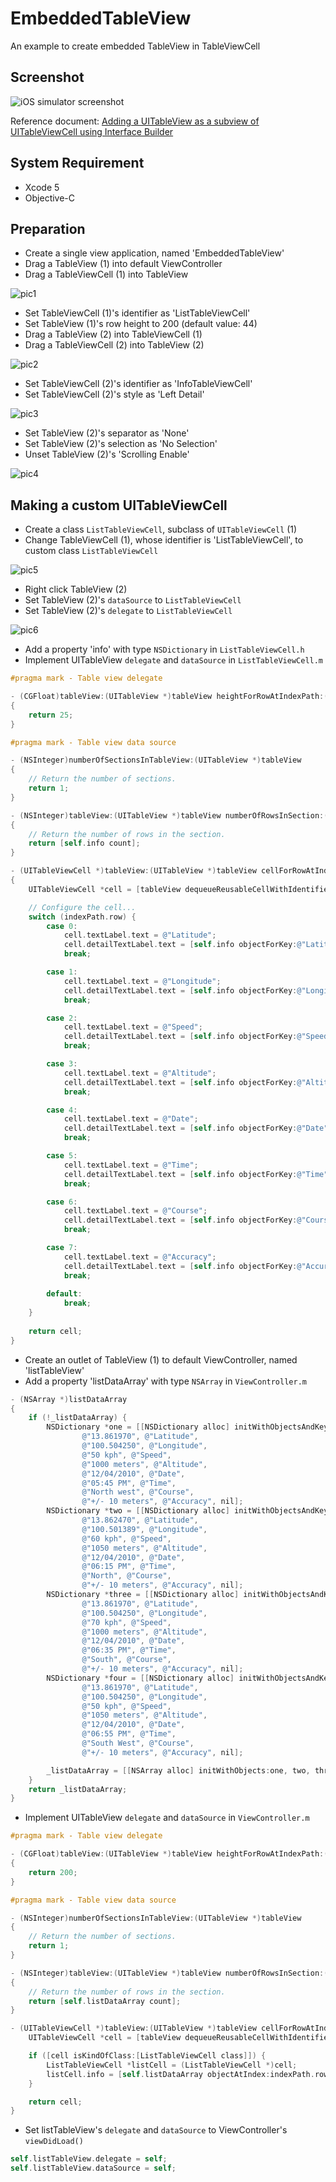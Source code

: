 EmbeddedTableView
=================

An example to create embedded TableView in TableViewCell

Screenshot
----------

![iOS simulator screenshot](art/ios_screenshot.png)

Reference document: [Adding a UITableView as a subview of UITableViewCell using Interface Builder](http://iosstuff.wordpress.com/2011/06/29/adding-a-uitableview-inside-a-uitableviewcell/)

System Requirement
------------------

* Xcode 5
* Objective-C

Preparation
-----------

* Create a single view application, named 'EmbeddedTableView'
* Drag a TableView (1) into default ViewController
* Drag a TableViewCell (1) into TableView

![pic1](art/pic1.png)

* Set TableViewCell (1)'s identifier as 'ListTableViewCell'
* Set TableView (1)'s row height to 200 (default value: 44)
* Drag a TableView (2) into TableViewCell (1)
* Drag a TableViewCell (2) into TableView (2)

![pic2](art/pic2.png)

* Set TableViewCell (2)'s identifier as 'InfoTableViewCell'
* Set TableViewCell (2)'s style as 'Left Detail'

![pic3](art/pic3.png)

* Set TableView (2)'s separator as 'None'
* Set TableView (2)'s selection as 'No Selection'
* Unset TableView (2)'s 'Scrolling Enable'

![pic4](art/pic4.png)

Making a custom UITableViewCell
-------------------------------

* Create a class ```ListTableViewCell```, subclass of ```UITableViewCell``` (1)
* Change TableViewCell (1), whose identifier is 'ListTableViewCell', to custom class ```ListTableViewCell```

![pic5](art/pic5.png)

* Right click TableView (2)
* Set TableView (2)'s ```dataSource``` to ```ListTableViewCell```
* Set TableView (2)'s ```delegate``` to ```ListTableViewCell```

![pic6](art/pic6.png)

* Add a property 'info' with type ```NSDictionary``` in ```ListTableViewCell.h```
* Implement UITableView ```delegate``` and ```dataSource``` in ```ListTableViewCell.m```

```Objective-C
#pragma mark - Table view delegate

- (CGFloat)tableView:(UITableView *)tableView heightForRowAtIndexPath:(NSIndexPath *)indexPath
{
    return 25;
}

#pragma mark - Table view data source

- (NSInteger)numberOfSectionsInTableView:(UITableView *)tableView
{
    // Return the number of sections.
    return 1;
}

- (NSInteger)tableView:(UITableView *)tableView numberOfRowsInSection:(NSInteger)section
{
    // Return the number of rows in the section.
    return [self.info count];
}

- (UITableViewCell *)tableView:(UITableView *)tableView cellForRowAtIndexPath:(NSIndexPath *)indexPath
{
    UITableViewCell *cell = [tableView dequeueReusableCellWithIdentifier:@"InfoTableViewCell" forIndexPath:indexPath];

    // Configure the cell...
    switch (indexPath.row) {
        case 0:
            cell.textLabel.text = @"Latitude";
            cell.detailTextLabel.text = [self.info objectForKey:@"Latitude"];
            break;

        case 1:
            cell.textLabel.text = @"Longitude";
            cell.detailTextLabel.text = [self.info objectForKey:@"Longitude"];
            break;

        case 2:
            cell.textLabel.text = @"Speed";
            cell.detailTextLabel.text = [self.info objectForKey:@"Speed"];
            break;

        case 3:
            cell.textLabel.text = @"Altitude";
            cell.detailTextLabel.text = [self.info objectForKey:@"Altitude"];
            break;

        case 4:
            cell.textLabel.text = @"Date";
            cell.detailTextLabel.text = [self.info objectForKey:@"Date"];
            break;

        case 5:
            cell.textLabel.text = @"Time";
            cell.detailTextLabel.text = [self.info objectForKey:@"Time"];
            break;

        case 6:
            cell.textLabel.text = @"Course";
            cell.detailTextLabel.text = [self.info objectForKey:@"Course"];
            break;

        case 7:
            cell.textLabel.text = @"Accuracy";
            cell.detailTextLabel.text = [self.info objectForKey:@"Accuracy"];
            break;
            
        default:
            break;
    }
    
    return cell;
}
```

* Create an outlet of TableView (1) to default ViewController, named 'listTableView'
* Add a property 'listDataArray' with type ```NSArray``` in ```ViewController.m```

```Objective-C
- (NSArray *)listDataArray
{
    if (!_listDataArray) {
        NSDictionary *one = [[NSDictionary alloc] initWithObjectsAndKeys:
                @"13.861970", @"Latitude",
                @"100.504250", @"Longitude",
                @"50 kph", @"Speed",
                @"1000 meters", @"Altitude",
                @"12/04/2010", @"Date",
                @"05:45 PM", @"Time",
                @"North west", @"Course",
                @"+/- 10 meters", @"Accuracy", nil];
        NSDictionary *two = [[NSDictionary alloc] initWithObjectsAndKeys:
                @"13.862470", @"Latitude",
                @"100.501389", @"Longitude",
                @"60 kph", @"Speed",
                @"1050 meters", @"Altitude",
                @"12/04/2010", @"Date",
                @"06:15 PM", @"Time",
                @"North", @"Course",
                @"+/- 10 meters", @"Accuracy", nil];
        NSDictionary *three = [[NSDictionary alloc] initWithObjectsAndKeys:
                @"13.861970", @"Latitude",
                @"100.504250", @"Longitude",
                @"70 kph", @"Speed",
                @"1000 meters", @"Altitude",
                @"12/04/2010", @"Date",
                @"06:35 PM", @"Time",
                @"South", @"Course",
                @"+/- 10 meters", @"Accuracy", nil];
        NSDictionary *four = [[NSDictionary alloc] initWithObjectsAndKeys:
                @"13.861970", @"Latitude",
                @"100.504250", @"Longitude",
                @"50 kph", @"Speed",
                @"1050 meters", @"Altitude",
                @"12/04/2010", @"Date",
                @"06:55 PM", @"Time",
                @"South West", @"Course",
                @"+/- 10 meters", @"Accuracy", nil];

        _listDataArray = [[NSArray alloc] initWithObjects:one, two, three, four, nil];
    }
    return _listDataArray;
}
```

* Implement UITableView ```delegate``` and ```dataSource``` in ```ViewController.m```

```Objective-C
#pragma mark - Table view delegate

- (CGFloat)tableView:(UITableView *)tableView heightForRowAtIndexPath:(NSIndexPath *)indexPath
{
    return 200;
}

#pragma mark - Table view data source

- (NSInteger)numberOfSectionsInTableView:(UITableView *)tableView
{
    // Return the number of sections.
    return 1;
}

- (NSInteger)tableView:(UITableView *)tableView numberOfRowsInSection:(NSInteger)section
{
    // Return the number of rows in the section.
    return [self.listDataArray count];
}

- (UITableViewCell *)tableView:(UITableView *)tableView cellForRowAtIndexPath:(NSIndexPath *)indexPath{
    UITableViewCell *cell = [tableView dequeueReusableCellWithIdentifier:@"ListTableViewCell" forIndexPath:indexPath];

    if ([cell isKindOfClass:[ListTableViewCell class]]) {
        ListTableViewCell *listCell = (ListTableViewCell *)cell;
        listCell.info = [self.listDataArray objectAtIndex:indexPath.row];
    }

    return cell;
}
```

* Set listTableView's ```delegate``` and ```dataSource``` to ViewController's ```viewDidLoad()```

```Objective-C
self.listTableView.delegate = self;
self.listTableView.dataSource = self;
```
